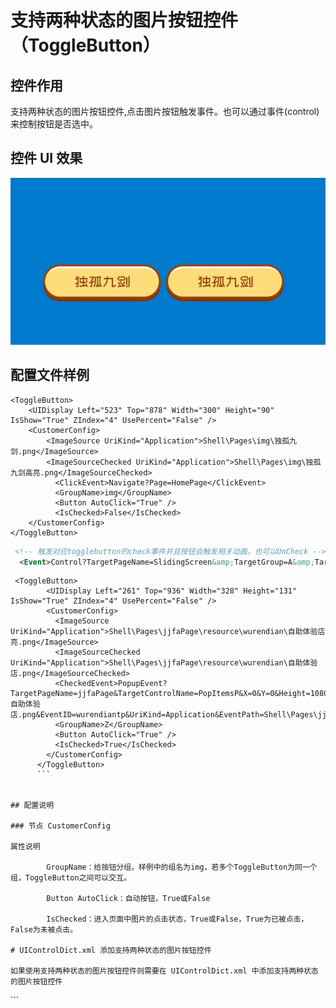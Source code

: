 # 支持两种状态的图片按钮控件（ToggleButton）

## 控件作用

支持两种状态的图片按钮控件,点击图片按钮触发事件。也可以通过事件(control)来控制按钮是否选中。

## 控件 UI 效果

![Placeholder](../images/ToggleButton.gif)

## 配置文件样例

```
<ToggleButton>
	<UIDisplay Left="523" Top="878" Width="300" Height="90" IsShow="True" ZIndex="4" UsePercent="False" />
	<CustomerConfig>
		<ImageSource UriKind="Application">Shell\Pages\img\独孤九剑.png</ImageSource>
		<ImageSourceChecked UriKind="Application">Shell\Pages\img\独孤九剑高亮.png</ImageSourceChecked>
		  <ClickEvent>Navigate?Page=HomePage</ClickEvent>
		  <GroupName>img</GroupName>
		  <Button AutoClick="True" />
		  <IsChecked>False</IsChecked>
	</CustomerConfig>
</ToggleButton>

```
```xml
 <!-- 触发对应togglebutton的check事件并且按钮会触发相关动画，也可以UnCheck -->
  <Event>Control?TargetPageName=SlidingScreen&amp;TargetGroup=A&amp;TargetControlName=2006&amp;Action=Check</Event>
```

````
 <ToggleButton>
        <UIDisplay Left="261" Top="936" Width="328" Height="131" IsShow="True" ZIndex="4" UsePercent="False" />
        <CustomerConfig>
          <ImageSource UriKind="Application">Shell\Pages\jjfaPage\resource\wurendian\自助体验店亮.png</ImageSource>
          <ImageSourceChecked UriKind="Application">Shell\Pages\jjfaPage\resource\wurendian\自助体验店.png</ImageSourceChecked>
          <CheckedEvent>PopupEvent?TargetPageName=jjfaPage&TargetControlName=PopItemsP&X=0&Y=0&Height=1080&Width=1920&TP=自助体验店.png&EventID=wurendiantp&UriKind=Application&EventPath=Shell\Pages\jjfaPage\PopItems\wurendian</CheckedEvent>
          <GroupName>Z</GroupName>
          <Button AutoClick="True" />
          <IsChecked>True</IsChecked>
        </CustomerConfig>
      </ToggleButton>
	  ```


## 配置说明

### 节点 CustomerConfig

属性说明

        GroupName：给按钮分组，样例中的组名为img，若多个ToggleButton为同一个组，ToggleButton之间可以交互。

        Button AutoClick：自动按钮，True或False

        IsChecked：进入页面中图片的点击状态，True或False，True为已被点击，False为未被点击。

# UIControlDict.xml 添加支持两种状态的图片按钮控件

如果使用支持两种状态的图片按钮控件则需要在 UIControlDict.xml 中添加支持两种状态的图片按钮控件

````

<Element ViewType="ToggleButton" AssemblyFile="UI.Common.dll" TypeName="UI.Common.SensingControl.ImageToggleButtonControl, UI.Common, Version=1.0.0.0, Culture=neutral, PublicKeyToken=null">
    <DataContext AssemblyFile="UI.Common.dll" TypeName="UI.Common.SensingView.ImageToggleButtonControlViewModel, UI.Common, Version=1.0.0.0, Culture=neutral, PublicKeyToken=null" />
  </Element>
```
